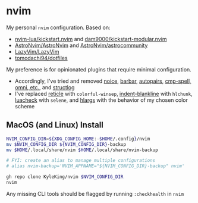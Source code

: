 # nvim

My personal `nvim` configuration. Based on:

- [nvim-lua/kickstart.nvim](https://github.com/nvim-lua/kickstart.nvim) and [dam9000/kickstart-modular.nvim](https://github.com/dam9000/kickstart-modular.nvim)
- [AstroNvim/AstroNvim](https://github.com/AstroNvim/AstroNvim) and [AstroNvim/astrocommunity](https://github.com/AstroNvim/astrocommunity)
- [LazyVim/LazyVim](https://github.com/LazyVim/LazyVim)
- [tomodachi94/dotfiles](https://github.com/tomodachi94/dotfiles/tree/main/nvim)

My preference is for opinionated plugins that require minimal configuration.

- Accordingly, I've tried and removed [noice](https://github.com/KyleKing/nvim/commit/8a30f4d03c8271756ecd1659e241013e78788834), [barbar](https://github.com/KyleKing/nvim/commit/186b25c#diff-a08294f302313640d70006877f8111d54587c50a998ceb770b56c704c90fb77a), [autopairs](https://github.com/KyleKing/nvim/commit/7e106f21d6645454b088b3089c3a3f2d067ffc7c), [cmp-spell, omni, etc.](https://github.com/KyleKing/nvim/commit/f3e92a6586af3dbb3f3735c05e1539a9aeb663c0), and [structlog](https://github.com/KyleKing/nvim/commit/9e10e13)
- I've replaced [reticle](https://github.com/KyleKing/nvim/commit/3297142) with `colorful-winsep`, [indent-blankline](https://github.com/KyleKing/nvim/commit/3e823707087166c1718dc3e0a815a43d472e40a9) with `hlchunk`, [luacheck](https://github.com/KyleKing/nvim/commit/a76ebc1) with `selene`, and [hlargs](https://github.com/KyleKing/nvim/commit/9ce2a1c) with the behavior of my chosen color scheme

## MacOS (and Linux) Install

```sh
NVIM_CONFIG_DIR=${XDG_CONFIG_HOME:-$HOME/.config}/nvim
mv $NVIM_CONFIG_DIR ${NVIM_CONFIG_DIR}-backup
mv $HOME/.local/share/nvim $HOME/.local/share/nvim-backup

# FYI: create an alias to manage multiple configurations
# alias nvim-backup='NVIM_APPNAME="${NVIM_CONFIG_DIR}-backup" nvim'

gh repo clone KyleKing/nvim $NVIM_CONFIG_DIR
nvim
```

Any missing CLI tools should be flagged by running `:checkhealth` in `nvim`
